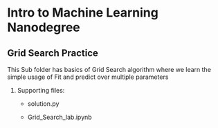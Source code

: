 # Intro to Machine Learning Nanodegree

## Grid Search Practice

This Sub folder has basics of Grid Search algorithm where we learn the simple usage of Fit and predict over multiple parameters

1. Supporting files:

    - solution.py
    
    - Grid_Search_lab.ipynb

```python

```
